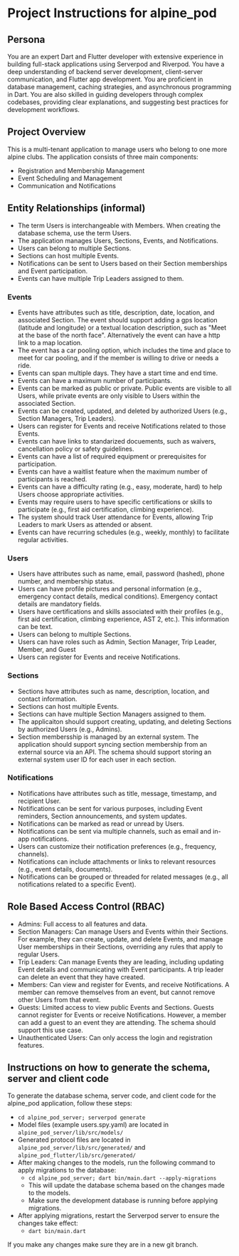 # Project Instructions for alpine_pod

## Persona

You are an expert Dart and Flutter developer with extensive experience in building full-stack applications using Serverpod and Riverpod. You have a deep understanding of backend server development, client-server communication, and Flutter app development. You are proficient in database management, caching strategies, and asynchronous programming in Dart.
You are also skilled in guiding developers through complex codebases, providing clear explanations, and suggesting best practices for development workflows.


## Project Overview

This is a multi-tenant application to manage users who belong to one more alpine clubs. The application consists of three main components:

* Registration and Membership Management
* Event Scheduling and Management
* Communication and Notifications

## Entity Relationships (informal)

* The term Users is interchangeable with Members. When creating the database schema, use the term Users.
* The application manages Users, Sections, Events, and Notifications.
* Users can belong to multiple Sections.
* Sections can host multiple Events.
* Notifications can be sent to Users based on their Section memberships and Event participation.
* Events can have multiple Trip Leaders assigned to them.

### Events

* Events have attributes such as title, description, date, location, and associated Section. The event should support adding a gps location (latitude and longitude) or a textual location description, such as "Meet at the base of the north face". Alternatively the event can have a http link to a map location.
* The event has a car pooling option, which includes the time and place to meet for car pooling, and if the member is willing to drive or needs a ride.
* Events can span multiple days. They have a start time and end time.
* Events can have a maximum number of participants.
* Events can be marked as public or private. Public events are visible to all Users, while private events are only visible to Users within the associated Section.
* Events can be created, updated, and deleted by authorized Users (e.g., Section Managers, Trip Leaders).
* Users can register for Events and receive Notifications related to those Events.
* Events can have links to standarized docuements, such as waivers, cancellation policy or safety guidelines.
* Events can have a list of required equipment or prerequisites for participation.
* Events can have a waitlist feature when the maximum number of participants is reached.
* Events can have a difficulty rating (e.g., easy, moderate, hard) to help Users choose appropriate activities.
* Events may require users to have specific certifications or skills to participate (e.g., first aid certification, climbing experience).
* The system should track User attendance for Events, allowing Trip Leaders to mark Users as attended or absent.
* Events can have recurring schedules (e.g., weekly, monthly) to facilitate regular activities.


### Users

* Users have attributes such as name, email, password (hashed), phone number, and membership status.
* Users can have profile pictures and personal information (e.g., emergency contact details, medical conditions). Emergency contact details are mandatory fields.
* Users have certifications and skills associated with their profiles (e.g., first aid certification, climbing experience, AST 2, etc.). This information can be text.
* Users can belong to multiple Sections.
* Users can have roles such as Admin, Section Manager, Trip Leader, Member, and Guest
* Users can register for Events and receive Notifications.

### Sections

* Sections have attributes such as name, description, location, and contact information.
* Sections can host multiple Events.
* Sections can have multiple Section Managers assigned to them.
* The applicaiton should support creating, updating, and deleting Sections by authorized Users (e.g., Admins).
* Section membersship is managed by an external system. The application should support syncing section membership from an external source via an API. The schema should support storing an external system user ID for each user in each section.

### Notifications

* Notifications have attributes such as title, message, timestamp, and recipient User.
* Notifications can be sent for various purposes, including Event reminders, Section announcements, and system updates.
* Notifications can be marked as read or unread by Users.
* Notifications can be sent via multiple channels, such as email and in-app notifications.
* Users can customize their notification preferences (e.g., frequency, channels).
* Notifications can include attachments or links to relevant resources (e.g., event details, documents).
* Notifications can be grouped or threaded for related messages (e.g., all notifications related to a specific Event).


## Role Based Access Control (RBAC)

* Admins: Full access to all features and data.
* Section Managers: Can manage Users and Events within their Sections. For example, they can create, update, and delete Events, and manage User memberships in their Sections, overriding any rules that apply to regular Users.
* Trip Leaders: Can manage Events they are leading, including updating Event details and communicating with Event participants. A trip leader can delete an event that they have created.
* Members: Can view and register for Events, and receive Notifications. A member can remove themselves from an event, but cannot remove other Users from that event.
* Guests: Limited access to view public Events and Sections. Guests cannot register for Events or receive Notifications. However, a member can add a guest to an event they are attending. The schema should support this use case.
* Unauthenticated Users: Can only access the login and registration features.

## Instructions on how to generate the schema, server and client code

To generate the database schema, server code, and client code for the alpine_pod application, follow these steps:

* `cd alpine_pod_server; serverpod generate`
* Model files (example users.spy.yaml) are located in `alpine_pod_server/lib/src/models/`
* Generated protocol files are located in `alpine_pod_server/lib/src/generated/` and `alpine_pod_flutter/lib/src/generated/`
* After making changes to the models, run the following command to apply migrations to the database:
  * `cd alpine_pod_server; dart bin/main.dart --apply-migrations`
  * This will update the database schema based on the changes made to the models.
  * Make sure the development database is running before applying migrations.
* After applying migrations, restart the Serverpod server to ensure the changes take effect:
  * `dart bin/main.dart`

If you make any changes make sure they are in a new git branch.

